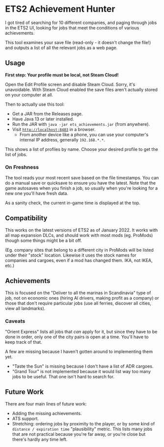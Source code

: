 # ETS2 Achievement Hunter

I got tired of searching for 10 different companies, and paging through jobs in
the ETS2 UI, looking for jobs that meet the conditions of various achievements.

This tool examines your save file (read-only - it doesn't change the file!) and
outputs a list of all the relevant jobs as a web page.

## Usage

**First step: Your profile must be local, not Steam Cloud!**

Open the Edit Profile screen and disable Steam Cloud.
Sorry, it's unavoidable. With Steam Cloud enabled the save files aren't actually
stored on your computer at all.

Then to actually use this tool:

- Get a JAR from the Releases page.
- Have Java 13 or later installed.
- Run the JAR with `java -jar ets_achievements.jar` (from anywhere).
- Visit [`http://localhost:8483`](http://localhost:8483) in a browser.
  - From another device like a phone, you can use your computer's internal IP
    address, generally `192.168.*.*`.

This shows a list of profiles by name. Choose your desired profile to get the
list of jobs.

### On Freshness

The tool reads your most recent save based on the file timestamps. You can do a
manual save or quicksave to ensure you have the latest. Note that the game
autosaves when you finish a job, so usually when you're looking for a new one
you'll have fresh data.

As a sanity check, the current in-game time is displayed at the top.

## Compatibility

This works on the latest versions of ETS2 as of January 2022. It works with all
map expansion DLCs, and should work with most mods (eg. ProMods) though some
things might be a bit off.

(Eg. company sites that belong to a different city in ProMods will be listed
under their "stock" location. Likewise it uses the stock names for companies and
cargoes, even if a mod has changed them. IKA, not IKEA, etc.)

## Achievements

This is focused on the "Deliver to all the marinas in Scandinavia" type of job,
not on economic ones (hiring AI drivers, making profit as a company) or those
that don't require particular jobs (use all ferries, discover all cities, view
all landmarks).

### Caveats

"Orient Express" lists all jobs that *can* apply for it, but since they have to
be done in order, only one of the city pairs is open at a time. You'll have to
keep track of that.

A few are missing because I haven't gotten around to implementing them yet.

- "Taste the Sun" is missing because I don't have a list of ADR cargoes.
- "Grand Tour" is not implemented because it would list way too many jobs to be
  useful. That one isn't hard to search for.


## Future Work

There are four main lines of future work:

- Adding the missing achievements.
- ATS support.
- Stretching: ordering jobs by proximity to the player, or by some kind of
  `distance / expiration time` "plausibility" metric. This lists many jobs that
  are not practical because you're far away, or you're close but there's hardly
  any time left.

